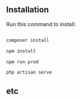 
## Installation

Run this command to install:
```php

composer install

npm install

npm run prod

php artisan serve

```

## etc
